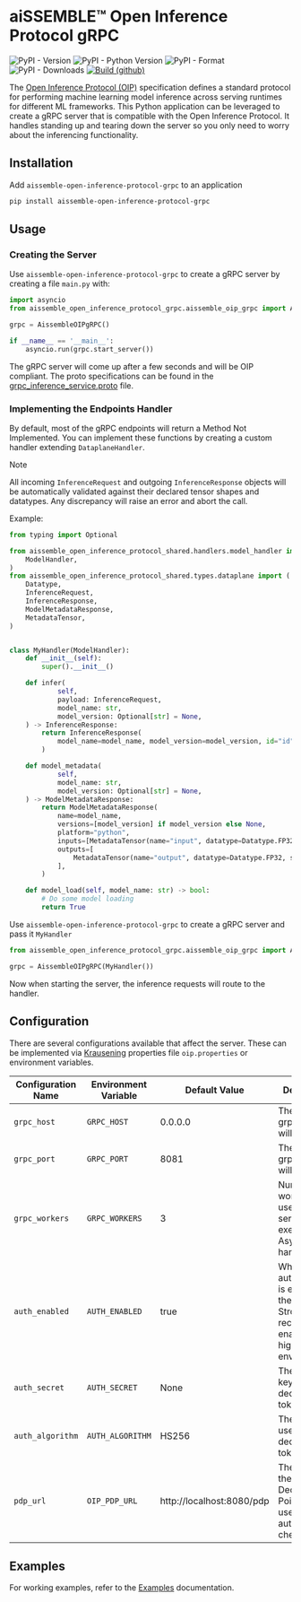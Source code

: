 # aiSSEMBLE&trade; Open Inference Protocol gRPC
![PyPI - Version](https://img.shields.io/pypi/v/aissemble-open-inference-protocol-grpc)
![PyPI - Python Version](https://img.shields.io/pypi/pyversions/aissemble-open-inference-protocol-grpc)
![PyPI - Format](https://img.shields.io/pypi/format/aissemble-open-inference-protocol-grpc)
![PyPI - Downloads](https://img.shields.io/pypi/dm/aissemble-open-inference-protocol-grpc)
[![Build (github)](https://github.com/boozallen/aissemble-open-inference-protocol/actions/workflows/build.yaml/badge.svg)](https://github.com/boozallen/aissemble-open-inference-protocol/actions/workflows/build.yaml)

The [Open Inference Protocol (OIP)](https://github.com/kserve/open-inference-protocol) specification defines a standard protocol for performing machine learning model inference across serving runtimes for different ML frameworks. This Python application can be leveraged to create a gRPC server that is compatible with the Open Inference Protocol. It handles standing up and tearing down the server so you only need to worry about the inferencing functionality.

## Installation
Add `aissemble-open-inference-protocol-grpc` to an application
```bash
pip install aissemble-open-inference-protocol-grpc
```

## Usage

### Creating the Server
Use `aissemble-open-inference-protocol-grpc` to create a gRPC server by creating a file `main.py` with:
```python
import asyncio
from aissemble_open_inference_protocol_grpc.aissemble_oip_grpc import AissembleOIPgRPC

grpc = AissembleOIPgRPC()

if __name__ == '__main__':
    asyncio.run(grpc.start_server())
```
The gRPC server will come up after a few seconds and will be OIP compliant. The proto specifications can be found in the [grpc_inference_service.proto](https://github.com/boozallen/aissemble-open-inference-protocol/blob/dev/aissemble-open-inference-protocol-grpc/proto/grpc_inference_service.proto) file.

### Implementing the Endpoints Handler
By default, most of the gRPC endpoints will return a Method Not Implemented. You can implement these functions by creating a custom handler extending `DataplaneHandler`.

> [!NOTE]
> All incoming `InferenceRequest` and outgoing `InferenceResponse` objects will be automatically validated against their declared tensor shapes and datatypes. Any discrepancy will raise an error and abort the call.

Example:
```python
from typing import Optional

from aissemble_open_inference_protocol_shared.handlers.model_handler import (
    ModelHandler,
)
from aissemble_open_inference_protocol_shared.types.dataplane import (
    Datatype,
    InferenceRequest,
    InferenceResponse,
    ModelMetadataResponse,
    MetadataTensor,
)


class MyHandler(ModelHandler):
    def __init__(self):
        super().__init__()

    def infer(
            self,
            payload: InferenceRequest,
            model_name: str,
            model_version: Optional[str] = None,
    ) -> InferenceResponse:
        return InferenceResponse(
            model_name=model_name, model_version=model_version, id="id", outputs=[]
        )

    def model_metadata(
            self,
            model_name: str,
            model_version: Optional[str] = None,
    ) -> ModelMetadataResponse:
        return ModelMetadataResponse(
            name=model_name,
            versions=[model_version] if model_version else None,
            platform="python",
            inputs=[MetadataTensor(name="input", datatype=Datatype.FP32, shape=[1])],
            outputs=[
                MetadataTensor(name="output", datatype=Datatype.FP32, shape=[1])
            ],
        )

    def model_load(self, model_name: str) -> bool:
        # Do some model loading
        return True
```
Use `aissemble-open-inference-protocol-grpc` to create a gRPC server and pass it `MyHandler`
```python
from aissemble_open_inference_protocol_grpc.aissemble_oip_grpc import AissembleOIPgRPC

grpc = AissembleOIPgRPC(MyHandler())
```
Now when starting the server, the inference requests will route to the handler.

## Configuration
There are several configurations available that affect the server. These can be implemented via [Krausening](https://github.com/TechnologyBrewery/krausening/tree/dev/krausening-python/) properties file `oip.properties` or environment variables.

| Configuration Name         | Environment Variable       | Default Value             | Description                                                                                           |
|----------------------------|----------------------------|---------------------------|-------------------------------------------------------------------------------------------------------|
| `grpc_host`                | `GRPC_HOST`                | 0.0.0.0                   | The host the grpc server will start on                                                                |
| `grpc_port`                | `GRPC_PORT`                | 8081                      | The port the grpc server will start on                                                                |
| `grpc_workers`             | `GRPC_WORKERS`             | 3                         | Number of workers to be used by the server to execute non-AsyncIO RPC handlers                        |
| `auth_enabled`             | `AUTH_ENABLED`             | true                      | Whether authentication is enabled for the server. Strongly recommend enabling for higher environments |
| `auth_secret`              | `AUTH_SECRET`              | None                      | The secret key used to decode jwt token                                                               |
| `auth_algorithm`           | `AUTH_ALGORITHM`           | HS256                     | The algorithm used to decode jwt tokens                                                               |
| `pdp_url`                  | `OIP_PDP_URL`              | http://localhost:8080/pdp | The URL of the Policy Decision Point (PDP) used for authorization checks                              |


## Examples
For working examples, refer to the [Examples](https://github.com/boozallen/aissemble-open-inference-protocol/blob/dev/aissemble-open-inference-protocol-examples/README.md#grpc) documentation.
